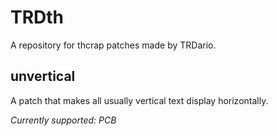 # TRDth
A repository for thcrap patches made by TRDario.



## unvertical
A patch that makes all usually vertical text display horizontally.

*Currently supported: PCB*

